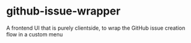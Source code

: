 # github-issue-wrapper
A frontend UI that is purely clientside, to wrap the GitHub issue creation flow in a custom menu
